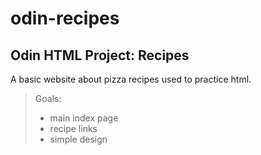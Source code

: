 # odin-recipes
## Odin HTML Project: Recipes
A basic website about pizza recipes used to practice html.<br>
>Goals:
>- main index page
>- recipe links
>- simple design
